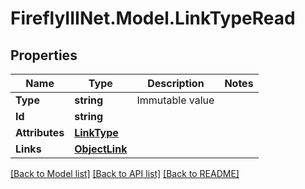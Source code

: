 # FireflyIIINet.Model.LinkTypeRead

## Properties

Name | Type | Description | Notes
------------ | ------------- | ------------- | -------------
**Type** | **string** | Immutable value | 
**Id** | **string** |  | 
**Attributes** | [**LinkType**](LinkType.md) |  | 
**Links** | [**ObjectLink**](ObjectLink.md) |  | 

[[Back to Model list]](../README.md#documentation-for-models) [[Back to API list]](../README.md#documentation-for-api-endpoints) [[Back to README]](../README.md)

